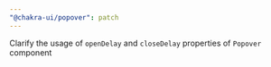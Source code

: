 ```yaml
---
"@chakra-ui/popover": patch
---
```


Clarify the usage of `openDelay` and `closeDelay` properties of `Popover`
component

